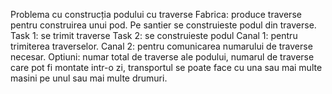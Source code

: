Problema cu construcția podului cu traverse
Fabrica: produce traverse pentru construirea unui pod.
Pe santier se construieste podul din traverse.
Task 1: se trimit traverse
Task 2: se construieste podul
Canal 1: pentru trimiterea traverselor.
Canal 2: pentru comunicarea numarului de traverse necesar.
Optiuni: numar total de traverse ale podului, numarul de traverse care pot fi montate intr-o zi,
transportul se poate face cu una sau mai multe masini pe unul sau mai multe drumuri.
